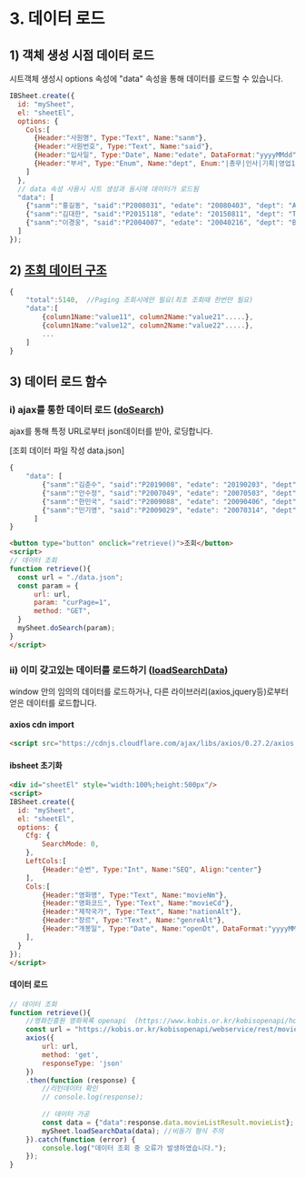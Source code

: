 # 3. 데이터 로드
## 1) 객체 생성 시점 데이터 로드

시트객체 생성시 options 속성에 "data" 속성을 통해 데이터를 로드할 수 있습니다.

```javascript
IBSheet.create({
  id: "mySheet",
  el: "sheetEl",
  options: {
    Cols:[
      {Header:"사원명", Type:"Text", Name:"sanm"},
      {Header:"사원번호", Type:"Text", Name:"said"},
      {Header:"입사일", Type:"Date", Name:"edate", DataFormat:"yyyyMMdd", Format: "yyyy-MM-dd" },
      {Header:"부서", Type:"Enum", Name:"dept", Enum:"|총무|인사|기획|영업1|영업2|기술1", EnumKeys:"|A01|A02|A03|B01|B02|T01" }
    ]
  },
  // data 속성 사용시 시트 생성과 동시에 데이터가 로드됨
  "data": [
    {"sanm":"홍길동", "said":"P2008031", "edate": "20080403", "dept": "A01"},
    {"sanm":"김대한", "said":"P2015118", "edate": "20150811", "dept": "T01"},
    {"sanm":"이경웅", "said":"P2004007", "edate": "20040216", "dept": "B02"},
  ]
});
```
## 2) <a href="https://docs.ibleaders.com/ibsheet/v8/manual/#docs/appx/data-structure">조회 데이터 구조</a>
```javascript
{
    "total":5140,  //Paging 조회시에만 필요(최초 조회때 한번만 필요)
    "data":[
        {column1Name:"value11", column2Name:"value21".....},
        {column1Name:"value12", column2Name:"value22".....},
        ...
    ]
}
```

## 3) 데이터 로드 함수
### i) ajax를 통한 데이터 로드 (<a href='https://docs.ibleaders.com/ibsheet/v8/manual/#docs/funcs/do-search' target='_blank'>doSearch</a>)
ajax를 통해 특정 URL로부터 json데이터를 받아, 로딩합니다.

[조회 데이터 파일 작성 data.json]
```javascript
{
    "data": [
        {"sanm":"김춘수", "said":"P2019008", "edate": "20190203", "dept": "B01"},
        {"sanm":"안수정", "said":"P2007049", "edate": "20070503", "dept": "A03"},
        {"sanm":"한민국", "said":"P2009088", "edate": "20090406", "dept": "B01"},
        {"sanm":"민기영", "said":"P2009029", "edate": "20070314", "dept": "B01"},
      ]
}
```

```html
<button type="button" onclick="retrieve()">조회</button>
<script>
// 데이터 조회
function retrieve(){
  const url = "./data.json";
  const param = {
      url: url,
      param: "curPage=1",
      method: "GET",
  }
  mySheet.doSearch(param);
}
</script>
``` 
### ii) 이미 갖고있는 데이터를 로드하기 (<a href='https://docs.ibleaders.com/ibsheet/v8/manual/#docs/funcs/load-search-data' target='_blank'>loadSearchData</a>)
window 안의 임의의 데이터를 로드하거나, 다른 라이브러리(axios,jquery등)로부터 얻은 데이터를 로드합니다.

#### axios cdn import
```html
<script src="https://cdnjs.cloudflare.com/ajax/libs/axios/0.27.2/axios.min.js" integrity="sha512-odNmoc1XJy5x1TMVMdC7EMs3IVdItLPlCeL5vSUPN2llYKMJ2eByTTAIiiuqLg+GdNr9hF6z81p27DArRFKT7A==" crossorigin="anonymous" referrerpolicy="no-referrer"></script>
```

#### ibsheet  초기화
```html
<div id="sheetEl" style="width:100%;height:500px"/>
<script>
IBSheet.create({
  id: "mySheet",
  el: "sheetEl",
  options: {
    Cfg: {
        SearchMode: 0,
    },
    LeftCols:[
        {Header:"순번", Type:"Int", Name:"SEQ", Align:"center"}
    ],
    Cols:[
        {Header:"영화명", Type:"Text", Name:"movieNm"},
        {Header:"영화코드", Type:"Text", Name:"movieCd"},
        {Header:"제작국가", Type:"Text", Name:"nationAlt"},
        {Header:"장르", Type:"Text", Name:"genreAlt"},
        {Header:"개봉일", Type:"Date", Name:"openDt", DataFormat:"yyyyMMdd", Format: "yyyy-MM-dd" },
    ],
  }
});
</script>
```


#### 데이터 로드
```javascript
// 데이터 조회
function retrieve(){
    //영화진흥원 영화목록 openapi  (https://www.kobis.or.kr/kobisopenapi/homepg/apiservice/searchServiceInfo.do)
    const url = "https://kobis.or.kr/kobisopenapi/webservice/rest/movie/searchMovieList.json?key=f5eef3421c602c6cb7ea224104795888&itemPerPage=100&prdtEndYear=2000";
    axios({
        url: url,
        method: 'get',
        responseType: 'json'
    })
    .then(function (response) {
        //리턴데이터 확인
        // console.log(response); 
        
        // 데이터 가공
        const data = {"data":response.data.movieListResult.movieList};
        mySheet.loadSearchData(data); //비동기 형식 주의
    }).catch(function (error) {
        console.log("데이터 조회 중 오류가 발생하였습니다.");
    });
}
```
